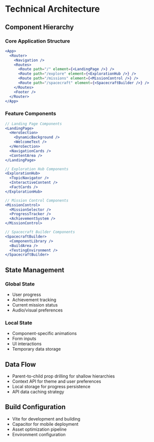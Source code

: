 # Technical Architecture

## Component Hierarchy

### Core Application Structure

```jsx
<App>
  <Router>
    <Navigation />
    <Routes>
      <Route path="/" element={<LandingPage />} />
      <Route path="/explore" element={<ExplorationHub />} />
      <Route path="/missions" element={<MissionControl />} />
      <Route path="/spacecraft" element={<SpacecraftBuilder />} />
    </Routes>
    <Footer />
  </Router>
</App>
```

### Feature Components

```jsx
// Landing Page Components
<LandingPage>
  <HeroSection>
    <DynamicBackground />
    <WelcomeText />
  </HeroSection>
  <NavigationCards />
  <ContentArea />
</LandingPage>

// Exploration Hub Components
<ExplorationHub>
  <TopicNavigator />
  <InteractiveContent />
  <FactCards />
</ExplorationHub>

// Mission Control Components
<MissionControl>
  <MissionSelector />
  <ProgressTracker />
  <AchievementSystem />
</MissionControl>

// Spacecraft Builder Components
<SpacecraftBuilder>
  <ComponentLibrary />
  <BuildArea />
  <TestingEnvironment />
</SpacecraftBuilder>
```

## State Management

### Global State

- User progress
- Achievement tracking
- Current mission status
- Audio/visual preferences

### Local State

- Component-specific animations
- Form inputs
- UI interactions
- Temporary data storage

## Data Flow

- Parent-to-child prop drilling for shallow hierarchies
- Context API for theme and user preferences
- Local storage for progress persistence
- API data caching strategy

## Build Configuration

- Vite for development and building
- Capacitor for mobile deployment
- Asset optimization pipeline
- Environment configuration
